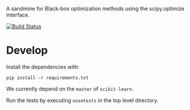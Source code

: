 A sandmine for Black-box optimization methods using the scipy.optimize interface.

[![Build Status](https://travis-ci.org/MechCoder/scikit-optimize.svg?branch=master)](https://travis-ci.org/MechCoder/scikit-optimize)

# Develop

Install the dependencies with:
```
pip install -r requirements.txt
```
We currently depend on the `master` of `scikit-learn`.

Run the tests by executing `nosetests` in the top level directory.
